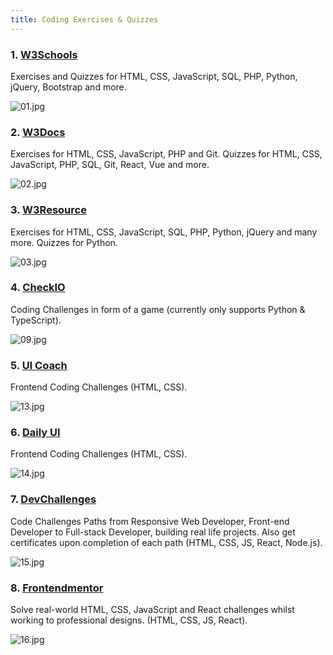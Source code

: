 ```yaml
---
title: Coding Exercises & Quizzes
---
```


### 1. [W3Schools](https://www.w3schools.com/)

Exercises and Quizzes for HTML, CSS, JavaScript, SQL, PHP, Python, jQuery, Bootstrap and more.

![01.jpg](https://cdn.hashnode.com/res/hashnode/image/upload/v1633510817232/fR8obv3Ts.jpeg)

### 2. [W3Docs](https://www.w3docs.com/)

Exercises for HTML, CSS, JavaScript, PHP and Git. Quizzes for HTML, CSS, JavaScript, PHP, SQL, Git, React, Vue and more.

![02.jpg](https://cdn.hashnode.com/res/hashnode/image/upload/v1633510962619/uijhZMJSm.jpeg)

### 3. [W3Resource](https://www.w3resource.com/)

Exercises for HTML, CSS, JavaScript, SQL, PHP, Python, jQuery and many more. Quizzes for Python.

![03.jpg](https://cdn.hashnode.com/res/hashnode/image/upload/v1633511094718/gcgNbJLz3.jpeg)

### 4. [CheckIO](https://checkio.org/)

Coding Challenges in form of a game (currently only supports Python & TypeScript).

![09.jpg](https://cdn.hashnode.com/res/hashnode/image/upload/v1633511563961/mKf75WgiT.jpeg)

### 5. [UI Coach](https://uicoach.io/)

Frontend Coding Challenges (HTML, CSS).

![13.jpg](https://cdn.hashnode.com/res/hashnode/image/upload/v1633512895512/GqCiIWm-R.jpeg)

### 6. [Daily UI](https://www.dailyui.co/)

Frontend Coding Challenges (HTML, CSS).

![14.jpg](https://cdn.hashnode.com/res/hashnode/image/upload/v1633512961670/o6m3hzzlK.jpeg)

### 7. [DevChallenges](https://devchallenges.io/)

Code Challenges Paths from Responsive Web Developer, Front-end Developer to Full-stack Developer, building real life projects. Also get certificates upon completion of each path (HTML, CSS, JS, React, Node.js).

![15.jpg](https://cdn.hashnode.com/res/hashnode/image/upload/v1634222852444/c-0cG-uj7.png)

### 8. [Frontendmentor](https://www.frontendmentor.io/challenges)

Solve real-world HTML, CSS, JavaScript and React challenges whilst working to professional designs. (HTML, CSS, JS, React).

![16.jpg](https://cdn.hashnode.com/res/hashnode/image/upload/v1634223554338/dJGmdZpW2.png)
